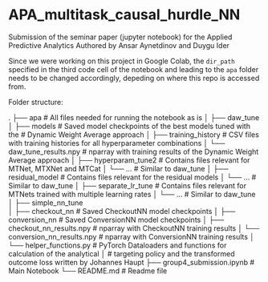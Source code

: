 # APA_multitask_causal_hurdle_NN
Submission of the seminar paper (jupyter notebook) for the Applied Predictive Analytics
Authored by Ansar Aynetdinov and Duygu Ider

Since we were working on this project in Google Colab, the `dir_path` specified in the third code cell of the notebook and leading to the `apa` folder needs to be changed accordingly, depeding on where this repo is accessed from.

Folder structure:

.
├── apa                                  # All files needed for running the notebook as is
│   ├── daw_tune                         
│       ├── models                       # Saved model checkpoints of the best models tuned with the 
                                         # Dynamic Weight Average approach
│       ├── training_history             # CSV files with training histories for all hyperparameter combinations
│       └── daw_tune_results.npy         # nparray with training results of the Dynamic Weight Average approach
│   ├── hyperparam_tune2                 # Contains files relevant for MTNet, MTXNet and MTCat
│       └── ...                          # Similar to daw_tune
│   ├── residual_model                   # Contains files relevant for the residual models
│       └── ...                          # Similar to daw_tune
│   ├── separate_lr_tune                 # Contains files relevant for MTNets trained with multiple learning rates
│       └── ...                          # Similar to daw_tune
│   ├── simple_nn_tune                   
│       ├── checkout_nn                  # Saved CheckoutNN model checkpoints
│       ├── conversion_nn                # Saved ConversionNN model checkpoints
│       ├── checkout_nn_results.npy      # nparray with CheckoutNN training results
│       └── conversion_nn_results.npy    # nparray with ConversionNN training results
│   └── helper_functions.py              # PyTorch Dataloaders and functions for calculation of the analytical
│                                        # targeting policy and the transformed outcome loss written by Johannes Haupt
├── group4_submission.ipynb              # Main Notebook
└── README.md                            # Readme file
